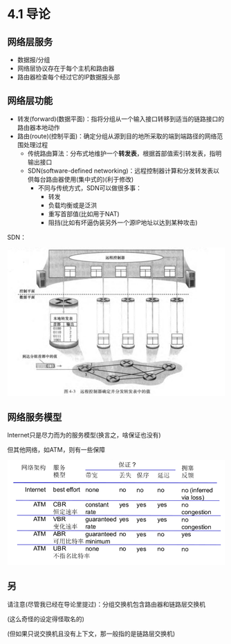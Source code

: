 # 4.1 导论

## 网络层服务
- 数据报/分组
- 网络层协议存在于每个主机和路由器
- 路由器检查每个经过它的IP数据报头部

## 网络层功能

- 转发(forward)(数据平面)：指将分组从一个输入接口转移到适当的链路接口的路由器本地动作
- 路由(route)(控制平面)：确定分组从源到目的地所采取的端到端路径的网络范围处理过程
  - 传统路由算法：分布式地维护一个**转发表**，根据首部值索引转发表，指明输出接口
  - SDN(software-defined networking)：远程控制器计算和分发转发表以供每台路由器使用(集中式的)(利于修改)
    - 不同与传统方式，SDN可以做很多事：
	  - 转发
	  - 负载均衡或是泛洪
	  - 重写首部值(比如用于NAT)
	  - 阻挡(比如有坏逼伪装另外一个源IP地址以达到某种攻击)

SDN：

![](../image/SDN.png)

## 网络服务模型
Internet只是尽力而为的服务模型(换言之，啥保证也没有)

但其他网络，如ATM，则有一些保障

![](../image/serve-model.png)

## 另

请注意(尽管我已经在导论里提过)：分组交换机包含路由器和链路层交换机

(这么奇怪的设定得怪取名的)

(但如果只说交换机且没有上下文，那一般指的是链路层交换机)

